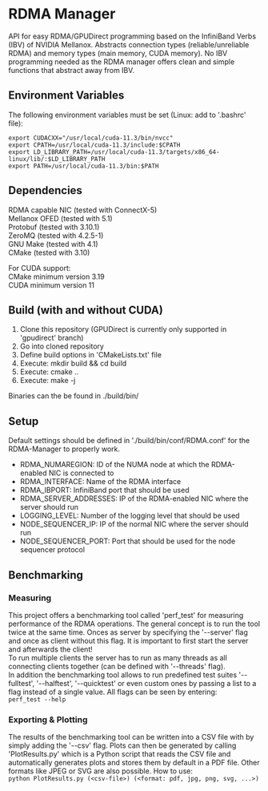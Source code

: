 
# RDMA Manager
API for easy RDMA/GPUDirect programming based on the InfiniBand Verbs (IBV) of NVIDIA Mellanox. Abstracts connection types (reliable/unreliable RDMA) and memory types (main memory, CUDA memory). No IBV programming needed as the RDMA manager offers clean and simple functions that abstract away from IBV.

## Environment Variables
The following environment variables must be set (Linux: add to '.bashrc' file):
```
export CUDACXX="/usr/local/cuda-11.3/bin/nvcc"
export CPATH=/usr/local/cuda-11.3/include:$CPATH
export LD_LIBRARY_PATH=/usr/local/cuda-11.3/targets/x86_64-linux/lib/:$LD_LIBRARY_PATH
export PATH=/usr/local/cuda-11.3/bin:$PATH
```

## Dependencies
RDMA capable NIC (tested with ConnectX-5)  
Mellanox OFED (tested with 5.1)  
Protobuf (tested with 3.10.1)  
ZeroMQ (tested with 4.2.5-1)  
GNU Make (tested with 4.1)  
CMake (tested with 3.10)  

For CUDA support:  
CMake minimum version 3.19  
CUDA minimum version 11  

## Build (with and without CUDA)
1. Clone this repository (GPUDirect is currently only supported in 'gpudirect' branch)
2. Go into cloned repository
3. Define build options in 'CMakeLists.txt' file
4. Execute: mkdir build && cd build
5. Execute: cmake ..
6. Execute: make -j

Binaries can the be found in ./build/bin/

## Setup
Default settings should be defined in './build/bin/conf/RDMA.conf' for the RDMA-Manager to properly work.
- RDMA_NUMAREGION:  ID of the NUMA node at which the RDMA-enabled NIC is connected to
- RDMA_INTERFACE:  Name of the RDMA interface
- RDMA_IBPORT:  InfiniBand port that should be used
- RDMA_SERVER_ADDRESSES:  IP of the RDMA-enabled NIC where the server should run
- LOGGING_LEVEL:  Number of the logging level that should be used
- NODE_SEQUENCER_IP:  IP of the normal NIC where the server should run
- NODE_SEQUENCER_PORT:  Port that should be used for the node sequencer protocol

## Benchmarking
### Measuring
This project offers a benchmarking tool called 'perf_test' for measuring performance of the RDMA operations. The general concept is to run the tool twice at the same time. Onces as server by specifying the '--server' flag and once as client without this flag.
It is important to first start the server and afterwards the client!\
To run multiple clients the server has to run as many threads as all connecting clients together (can be defined with '--threads' flag).\
In addition the benchmarking tool allows to run predefined test suites '--fulltest', '--halftest', '--quicktest' or even custom ones by passing a list to a flag instead of a single value. All flags can be seen by entering:\
```perf_test --help```

### Exporting & Plotting
The results of the benchmarking tool can be written into a CSV file with by simply adding the '--csv' flag. Plots can then be generated by calling 'PlotResults.py' which is a Python script that reads the CSV file and automatically generates plots and stores them by default in a PDF file. Other formats like JPEG or SVG are also possible.
How to use:\
```python PlotResults.py (<csv-file>) (<format: pdf, jpg, png, svg, ...>)```
